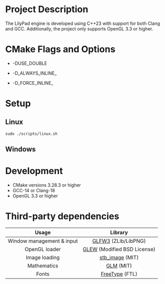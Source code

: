 # Project Description

The LilyPad engine is developed using C++23 with support for both Clang and GCC. Additionally, the project only supports OpenGL 3.3 or higher.

# CMake Flags and Options

- -DUSE_DOUBLE

- -D_ALWAYS_INLINE_

- -D_FORCE_INLINE_

# Setup

## Linux

```
sudo ./scripts/linux.sh
```

## Windows

# Development

- CMake versions 3.28.3 or higher
- GCC-14 or Clang-18
- OpenGL 3.3 or higher

# Third-party dependencies

|           Usage           |                                    Library                                    |
|:-------------------------:|:-----------------------------------------------------------------------------:|
| Window management & input |                 [GLFW3](https://www.glfw.org/) (ZLib/LibPNG)                  |
|       OpenGL loader       | [GLEW](https://github.com/nigels-com/glew/tree/master) (Modified BSD License) |
|       Image loading       |              [stb_image](https://github.com/nothings/stb) (MIT)               |
|        Mathematics        |                  [GLM](https://github.com/g-truc/glm) (MIT)                   |
|           Fonts           |    [FreeType](https://download.savannah.gnu.org/releases/freetype/) (FTL)     |